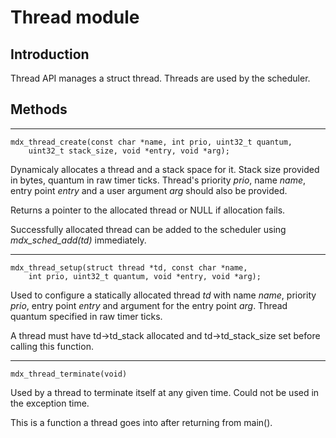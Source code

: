 # Thread module

## Introduction

Thread API manages a struct thread. Threads are used by the scheduler.

## Methods

* * *
    mdx_thread_create(const char *name, int prio, uint32_t quantum,
        uint32_t stack_size, void *entry, void *arg);

Dynamicaly allocates a thread and a stack space for it. Stack size provided in bytes, quantum in raw timer ticks. Thread's priority *prio*, name *name*, entry point *entry* and a user argument *arg* should also be provided.

Returns a pointer to the allocated thread or NULL if allocation fails.

Successfully allocated thread can be added to the scheduler using *mdx_sched_add(td)* immediately.

* * *
    mdx_thread_setup(struct thread *td, const char *name,
        int prio, uint32_t quantum, void *entry, void *arg);

Used to configure a statically allocated thread *td* with name *name*, priority *prio*, entry point *entry* and argument for the entry point *arg*. Thread quantum specified in raw timer ticks.

A thread must have td->td_stack allocated and td->td_stack_size set before calling this function.

* * *
    mdx_thread_terminate(void)

Used by a thread to terminate itself at any given time. Could not be used in the exception time.

This is a function a thread goes into after returning from main().
